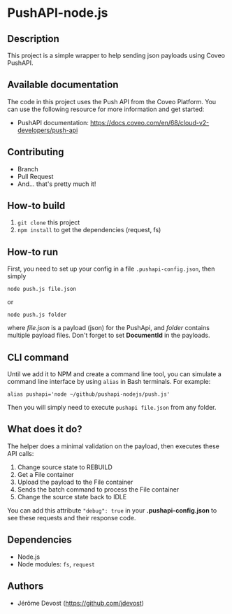 # PushAPI-node.js

## Description
This project is a simple wrapper to help sending json payloads using Coveo PushAPI.

## Available documentation
The code in this project uses the Push API from the Coveo Platform. You can use the following resource for more information and get started:

- PushAPI documentation: https://docs.coveo.com/en/68/cloud-v2-developers/push-api

## Contributing
- Branch
- Pull Request
- And... that's pretty much it!

## How-to build

1. `git clone` this project
1. `npm install` to get the dependencies (request, fs)


## How-to run

First, you need to set up your config in a file `.pushapi-config.json`, then simply

    node push.js file.json

or

    node push.js folder

where *file.json* is a payload (json) for the PushApi, and *folder* contains multiple payload files.
Don't forget to set **DocumentId** in the payloads.

## CLI command

Until we add it to NPM and create a command line tool, you can simulate a command line interface by using `alias` in Bash terminals. For example:
```
alias pushapi='node ~/github/pushapi-nodejs/push.js'
```

Then you will simply need to execute `pushapi file.json` from any folder.


## What does it do?

The helper does a minimal validation on the payload, then executes these API calls:

1. Change source state to REBUILD
1. Get a File container
1. Upload the payload to the File container
1. Sends the batch command to process the File container
1. Change the source state back to IDLE

You can add this attribute `"debug": true` in your **.pushapi-config.json** to see these requests and their response code.

## Dependencies
- Node.js
- Node modules: `fs`, `request`

## Authors
- Jérôme Devost (https://github.com/jdevost)
